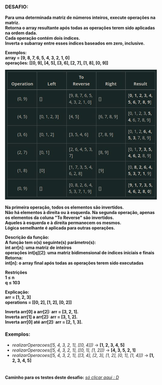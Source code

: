 #

<h3>DESAFIO:</h3>

**Para uma determinada matriz de números inteiros, execute operações na matriz.**
<br>
**Retorna o array resultante após todas as operações terem sido aplicadas na ordem dada.**
<br>
**Cada operação contém dois índices.**
<br>
**Inverta o subarray entre esses índices baseados em zero, inclusive.**

**Exemplos:**
<br>
**array = [9, 8, 7, 6, 5, 4, 3, 2, 1, 0]**
<br>
**operações: [[0, 9], [4, 5], [3, 6], [2, 7], [1, 8], [0, 9]]**

![imagem do desafio 11](https://github.com/jeffersontavaresdm/desafios/blob/main/src/main/resources/desafio_11-img.png)

**Na primeira operação, todos os elementos são invertidos.**
<br>
**Não há elementos à direita ou à esquerda. Na segunda operação, apenas os elementos da coluna "To Reverse" são invertidos.**
<br>
**Aqueles à esquerda e à direita permanecem os mesmos.**
<br>
**Lógica semelhante é aplicada para outras operações.**
<br>

**Descrição da função:**
<br>
**A função tem o(s) seguinte(s) parâmetro(s):**
<br>
**int arr[n]: uma matriz de inteiros**
<br>
**operações int[q][2]: uma matriz bidimensional de índices iniciais e finais**
<br>
**Retorna:**
<br>
**int[n]: o array final após todas as operações terem sido executadas**

**Restrições**<br>
**1 ≤ n**<br>
**q ≤ 103**<br>

**Explicação:**<br>
**arr = [1, 2, 3]**<br>
**operations = [[0, 2], [1, 2], [0, 2]]**

**Inverta arr[0] a arr[2]: arr = [3, 2, 1].**<br>
**Inverta arr[1] a arr[2]: arr = [3, 1, 2].**<br>
**Inverta arr[0] até arr[2]: arr = [2, 1, 3].**<br>

<h3>Exemplos:</h3>

- _realizarOperacoes([5, 4, 3, 2, 1], [[0, 4]])_ → **[1, 2, 3, 4, 5]**
- _realizarOperacoes([5, 4, 3, 2, 1], [[0, 1], [1, 2]])_ → **[4, 3, 5, 2, 1]**
- _realizarOperacoes([5, 4, 3, 2, 1], [[3, 4], [2, 3], [1, 2], [0, 1], [1, 4]])_ → **[1, 2, 3, 4, 5]**

#

**Caminho para os testes deste desafio:** [_só clicar aqui :
D_](https://github.com/jeffersontavaresdm/desafios/tree/main/src/test/java/desafios/desafio_11)